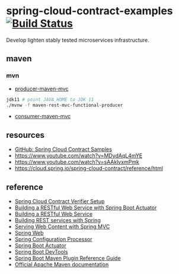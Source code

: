 # spring-cloud-contract-examples [![Build Status](https://travis-ci.org/daggerok/spring-cloud-contract-examples.svg?branch=master)](https://travis-ci.org/daggerok/spring-cloud-contract-examples)
Develop lighten stably tested microservices infrastructure.

## maven

### mvn

* [producer-maven-mvc](producer-maven-mvc)

```bash
jdk11 # point JAVA_HOME to JDK 11
./mvnw -f maven-rest-mvc-functional-producer
```

* [consumer-maven-mvc](consumer-maven-mvc)

## resources

* [GitHub: Spring Cloud Contract Samples](https://github.com/spring-cloud-samples/spring-cloud-contract-samples)
* https://www.youtube.com/watch?v=MDydAqL4mYE
* https://www.youtube.com/watch?v=sAAklvxmPmk
* https://cloud.spring.io/spring-cloud-contract/reference/html

## reference

* [Spring Cloud Contract Verifier Setup](https://cloud.spring.io/spring-cloud-contract/spring-cloud-contract.html#_spring_cloud_contract_verifier_setup)
* [Building a RESTful Web Service with Spring Boot Actuator](https://spring.io/guides/gs/actuator-service/)
* [Building a RESTful Web Service](https://spring.io/guides/gs/rest-service/)
* [Building REST services with Spring](https://spring.io/guides/tutorials/bookmarks/)
* [Serving Web Content with Spring MVC](https://spring.io/guides/gs/serving-web-content/)
* [Spring Web](https://docs.spring.io/spring-boot/docs/2.2.2.RELEASE/reference/htmlsingle/#boot-features-developing-web-applications)
* [Spring Configuration Processor](https://docs.spring.io/spring-boot/docs/2.2.2.RELEASE/reference/htmlsingle/#configuration-metadata-annotation-processor)
* [Spring Boot Actuator](https://docs.spring.io/spring-boot/docs/2.2.2.RELEASE/reference/htmlsingle/#production-ready)
* [Spring Boot DevTools](https://docs.spring.io/spring-boot/docs/2.2.2.RELEASE/reference/htmlsingle/#using-boot-devtools)
* [Spring Boot Maven Plugin Reference Guide](https://docs.spring.io/spring-boot/docs/2.2.2.RELEASE/maven-plugin/)
* [Official Apache Maven documentation](https://maven.apache.org/guides/index.html)
